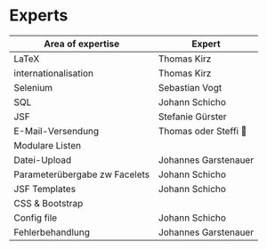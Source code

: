# Experts

| Area of expertise | Expert |
| ----------------- | ------ |
| LaTeX | Thomas Kirz |
| internationalisation | Thomas Kirz |
| Selenium | Sebastian Vogt |
| SQL | Johann Schicho |
| JSF | Stefanie Gürster |
| E-Mail-Versendung | Thomas oder Steffi 🤔 |
| Modulare Listen | |
| Datei-Upload | Johannes Garstenauer |
| Parameterübergabe zw Facelets |  Johann Schicho |
| JSF Templates | Johann Schicho |
| CSS & Bootstrap | |
| Config file | Johann Schicho |
| Fehlerbehandlung | Johannes Garstenauer |
